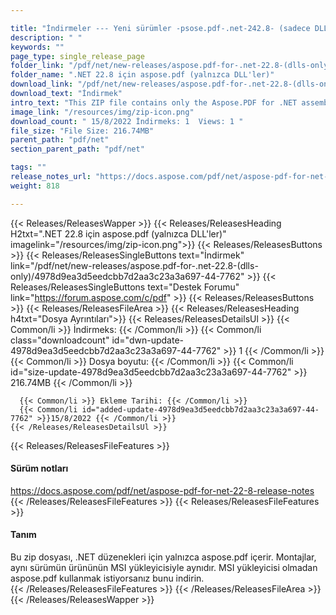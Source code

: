 ```yaml
---

title: "İndirmeler --- Yeni sürümler -psose.pdf-.net-242.8- (sadece DLLS)"
description: " "
keywords: ""
page_type: single_release_page
folder_link: "/pdf/net/new-releases/aspose.pdf-for-.net-22.8-(dlls-only)/"
folder_name: ".NET 22.8 için aspose.pdf (yalnızca DLL'ler)"
download_link: "/pdf/net/new-releases/aspose.pdf-for-.net-22.8-(dlls-only)/4978d9ea3d5eedcbb7d2aa3c23a3a697-44-7762"
download_text: "İndirmek"
intro_text: "This ZIP file contains only the Aspose.PDF for .NET assemblies. The assemblies are the same as in the MSI installer of the product of the same version. İndirmek this if you want to use Aspose.PDF without the MSI installer."
image_link: "/resources/img/zip-icon.png"
download_count: " 15/8/2022 İndirmeks: 1  Views: 1 "
file_size: "File Size: 216.74MB"
parent_path: "pdf/net"
section_parent_path: "pdf/net"

tags: ""
release_notes_url: "https://docs.aspose.com/pdf/net/aspose-pdf-for-net-22-8-release-notes"
weight: 818

---
```


{{< Releases/ReleasesWapper >}}
  {{< Releases/ReleasesHeading H2txt=".NET 22.8 için aspose.pdf (yalnızca DLL'ler)" imagelink="/resources/img/zip-icon.png">}}
  {{< Releases/ReleasesButtons >}}
    {{< Releases/ReleasesSingleButtons text="İndirmek" link="/pdf/net/new-releases/aspose.pdf-for-.net-22.8-(dlls-only)/4978d9ea3d5eedcbb7d2aa3c23a3a697-44-7762" >}}
    {{< Releases/ReleasesSingleButtons text="Destek Forumu" link="https://forum.aspose.com/c/pdf" >}}
  {{< Releases/ReleasesButtons >}}
  {{< Releases/ReleasesFileArea >}}
    {{< Releases/ReleasesHeading h4txt="Dosya Ayrıntıları">}}
    {{< Releases/ReleasesDetailsUl >}}
      {{< Common/li >}} İndirmeks: {{< /Common/li >}}
      {{< Common/li class="downloadcount" id="dwn-update-4978d9ea3d5eedcbb7d2aa3c23a3a697-44-7762" >}} 1 {{< /Common/li >}}
      {{< Common/li >}} Dosya boyutu: {{< /Common/li >}}
      {{< Common/li id="size-update-4978d9ea3d5eedcbb7d2aa3c23a3a697-44-7762" >}} 216.74MB {{< /Common/li >}}

      {{< Common/li >}} Ekleme Tarihi: {{< /Common/li >}}
      {{< Common/li id="added-update-4978d9ea3d5eedcbb7d2aa3c23a3a697-44-7762" >}}15/8/2022 {{< /Common/li >}}
    {{< /Releases/ReleasesDetailsUl >}}

  {{< Releases/ReleasesFileFeatures >}}
      <h4>Sürüm notları</h4><div><a href='https://docs.aspose.com/pdf/net/aspose-pdf-for-net-22-8-release-notes'>https://docs.aspose.com/pdf/net/aspose-pdf-for-net-22-8-release-notes</a></div>
  {{< /Releases/ReleasesFileFeatures >}}
  {{< Releases/ReleasesFileFeatures >}}
      <h4>Tanım</h4><div class="HTMLDescription">Bu zip dosyası, .NET düzenekleri için yalnızca aspose.pdf içerir. Montajlar, aynı sürümün ürününün MSI yükleyicisiyle aynıdır. MSI yükleyicisi olmadan aspose.pdf kullanmak istiyorsanız bunu indirin.</div>
  {{< /Releases/ReleasesFileFeatures >}}
 {{< /Releases/ReleasesFileArea >}}
{{< /Releases/ReleasesWapper >}}


